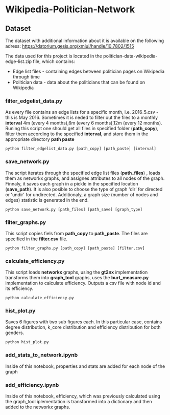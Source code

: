 # Wikipedia-Politician-Network

## Dataset

The dataset with additional information about it is available on the following adress: https://datorium.gesis.org/xmlui/handle/10.7802/1515

The data used for this project is located in the politician-data-wikipedia-edge-list.zip file, which contains: 
* Edge list files - containing edges between politician pages on Wikipedia through time
* Politician data - data about the politicians that can be found on Wikipedia

### filter_edgelist_data.py 

As every file contains an edge lists for a specific month, i.e. 2016_5.csv - this is May 2016. Sometimes it is neded to filter out the files to a monthly **interval** 4m (every 4 months),6m (every 6 months),12m (every 12 months). Runing this script one should get all files in specified folder (**path_copy**), filter them according to the specified **interval**, and store them in the appropriate directory **path paste**

```{r, engine='bash', count_lines}
python filter_edgelist_data.py [path_copy] [path_paste] [interval]
```

### save_network.py 

The script iterates through the specified edge list files (**path_files**) , loads them as networkx graphs, and assignes attributes to all nodes of the graph. Finnaly, it saves each graph in a pickle in the specified location (**save_path**). It is also posible to choose the type of graph 'dir' for directed or 'undir' for undirected. Additionaly, a graph size (number of nodes and edges) statistic is generated in the end.

```{r, engine='bash', count_lines}
python save_network.py [path_files] [path_save] [graph_type]
```

### filter_graphs.py 

This script copies fiels from **path_copy** to **path_paste**. The files are specified in the **filter.csv** file.

```{r, engine='bash', count_lines}
python filter_graphs.py [path_copy] [path_paste] [filter.csv]
```

### calculate_efficiency.py 

This script loads **networkx** graphs, using the **gt2nx** implementation transforms them into **graph_tool** graphs, uses the **burt_measure.py** implementation to calculate efficiency. Outputs a csv file with node id and its efficiency.

```{r, engine='bash', count_lines}
python calculate_efficiency.py
```

### hist_plot.py

Saves 6 figures with two sub figures each. In this particular case, contains degree distribution, k_core distribution and efficiency distribution for both genders. 
```{r, engine='bash', count_lines}
python hist_plot.py
```

### add_stats_to_network.ipynb 

Inside of this notebook, properties and stats are added for each node of the graph

### add_efficiency.ipynb 

Inside of this notebook, efficiency, which was previously calculated using the graph_tool iplementation is transformed into a dictionary and then added to the networkx graphs.



